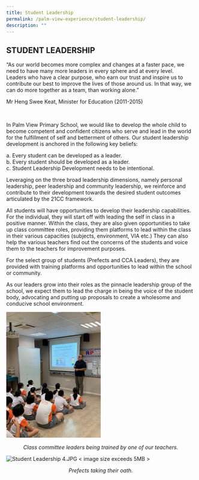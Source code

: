 ```yaml
---
title: Student Leadership
permalink: /palm-view-experience/student-leadership/
description: ""
---
```

## STUDENT LEADERSHIP

“As our world becomes more complex and changes at a faster pace, we need to have many more leaders in every sphere and at every level. Leaders who have a clear purpose, who earn our trust and inspire us to contribute our best to improve the lives of those around us. In that way, we can do more together as a team, than working alone.” 

Mr Heng Swee Keat, Minister for Education (2011-2015)

<br>

In Palm View Primary School, we would like to develop the whole child to become competent and confident citizens who serve and lead in the world for the fulfillment of self and betterment of others. Our student leadership development is anchored in the following key beliefs: 

a. Every student can be developed as a leader. <br>
b. Every student should be developed as a leader. <br>
c. Student Leadership Development needs to be intentional. 

Leveraging on the three broad leadership dimensions, namely personal leadership, peer leadership and community leadership, we reinforce and contribute to their development towards the desired student outcomes articulated by the 21CC framework. 

All students will have opportunities to develop their leadership capabilities. For the individual, they will start off with leading the self in class in a positive manner. Within the class, they are also given opportunities to take up class committee roles, providing them platforms to lead within the class in their various capacities (subjects, environment, VIA etc.) They can also help the various teachers find out the concerns of the students and voice them to the teachers for improvement purposes. 

For the select group of students (Prefects and CCA Leaders), they are provided with training platforms and opportunities to lead within the school or community. 

As our leaders grow into their roles as the pinnacle leadership group of the school, we expect them to lead the charge in being the voice of the student body, advocating and putting up proposals to create a wholesome and conducive school environment. 

<img src="/images/Student%20Leadership%201.jpg" style="width:50%"/>

<p align="center"><em>Class committee leaders being trained by one of our teachers.</em></p>

![Student Leadership 4.JPG](https://palmviewpri.moe.edu.sg/qql/slot/u505/Images/Student%20Leadership/Student%20Leadership%204.JPG) < image size exceeds 5MB >

<p align="center"><em>Prefects taking their oath.</em></p>
